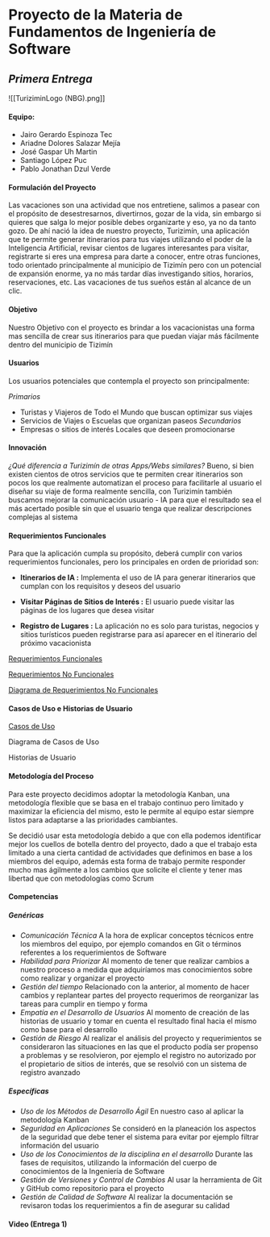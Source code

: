 # Proyecto de la Materia de Fundamentos de Ingeniería de Software
## *Primera Entrega*
![[TuriziminLogo (NBG).png]]
#### Equipo:
- Jairo Gerardo Espinoza Tec
- Ariadne Dolores Salazar Mejía
- José Gaspar Uh Martin
- Santiago López Puc
- Pablo Jonathan Dzul Verde

#### Formulación del Proyecto

Las vacaciones son una actividad que nos entretiene, salimos a pasear con el propósito de desestresarnos, divertirnos, gozar de la vida, sin embargo si quieres que salga lo mejor posible debes organizarte y eso, ya no da tanto gozo.
De ahí nació la idea de nuestro proyecto, Turizimín, una aplicación que te permite generar itinerarios para tus viajes utilizando el poder de la Inteligencia Artificial, revisar cientos de lugares interesantes para visitar, registrarte si eres una empresa para darte a conocer, entre otras funciones, todo orientado principalmente al municipio de Tizimín pero con un potencial de expansión enorme, ya no más tardar días investigando sitios, horarios, reservaciones, etc. Las vacaciones de tus sueños están al alcance de un clic.

#### Objetivo
Nuestro Objetivo con el proyecto es brindar a los vacacionistas una forma mas sencilla de crear sus itinerarios para que puedan viajar más fácilmente dentro del municipio de Tizimín

#### Usuarios
Los usuarios potenciales que contempla el proyecto son principalmente:

*Primarios*
- Turistas y Viajeros de Todo el Mundo que buscan optimizar sus viajes
- Servicios de Viajes o Escuelas que organizan paseos
*Secundarios*
- Empresas o sitios de interés Locales que deseen promocionarse
#### Innovación
*¿Qué diferencia a Turizimín de otras Apps/Webs similares?*
Bueno, si bien existen cientos de otros servicios que te permiten crear itinerarios son pocos  los que realmente automatizan el proceso para facilitarle al usuario el diseñar su viaje de forma realmente sencilla, con Turizimín también buscamos mejorar la comunicación usuario - IA para que el resultado sea el más acertado posible sin que el usuario tenga que realizar descripciones complejas al sistema

#### Requerimientos Funcionales

Para que la aplicación cumpla su propósito, deberá cumplir con varios requerimientos funcionales, pero los principales en orden de prioridad son:

- **Itinerarios de IA :**
  Implementa el uso de IA para generar itinerarios que cumplan con los requisitos y deseos del usuario

- **Visitar Páginas de Sitios de Interés :**
  El usuario puede visitar las páginas de los lugares que desea visitar

- **Registro de Lugares :**
  La aplicación no es solo para turistas, negocios y sitios turísticos pueden registrarse para así aparecer en el itinerario del próximo vacacionista

[Requerimientos Funcionales](/Requerimientos/Requerimientos-F.pdf)

[Requerimientos No Funcionales](/Requerimientos/Requerimientos-NF.pdf)

[Diagrama de Requerimientos No Funcionales](/Requerimientos/Diagrama-Requerimientos-NF.pdf)

#### Casos de Uso e Historias de Usuario
[Casos de Uso](/CasosUso-HistoriasUsuario/CasosUso.pdf)

Diagrama de Casos de Uso

Historias de Usuario

#### Metodología del Proceso
Para este proyecto decidimos adoptar la metodología Kanban, una metodología flexible que se basa en el trabajo continuo pero limitado y maximizar la eficiencia del mismo, esto le permite al equipo estar siempre listos para adaptarse a las prioridades cambiantes.

Se decidió usar esta metodología debido a que con ella podemos identificar mejor los cuellos de botella dentro del proyecto, dado a que el trabajo esta limitado a una cierta cantidad de actividades que definimos en base a los miembros del equipo, además esta forma de trabajo permite responder mucho mas ágilmente a los cambios que solicite el cliente y tener mas libertad que con metodologías como Scrum

#### Competencias

##### Genéricas
- *Comunicación Técnica*
  A la hora de explicar conceptos técnicos entre los miembros del equipo, por ejemplo comandos en Git o términos referentes a los requerimientos de Software
- *Habilidad para Priorizar*
  Al momento de tener que realizar cambios a nuestro proceso a medida que adquiríamos mas conocimientos sobre como realizar y organizar el proyecto
- *Gestión del tiempo*
  Relacionado con la anterior, al momento de hacer cambios y replantear partes del proyecto requerimos de reorganizar las tareas para cumplir en tiempo y forma
- *Empatía en el Desarrollo de Usuarios*
  Al momento de creación de las historias de usuario y tomar en cuenta el resultado final hacia el mismo como base para el desarrollo
- *Gestión de Riesgo*
  Al realizar el análisis del proyecto y requerimientos se consideraron las situaciones en las que el producto podía ser propenso a problemas y se resolvieron, por ejemplo el registro no autorizado por el propietario de sitios de interés, que se resolvió con un sistema de registro avanzado
##### Específicas
- *Uso de los Métodos de Desarrollo Ágil*
  En nuestro caso al aplicar la metodología Kanban
- *Seguridad en Aplicaciones*
  Se consideró en la planeación los aspectos de la seguridad que debe tener el sistema para evitar por ejemplo filtrar información del usuario
- *Uso de los Conocimientos de la disciplina en el desarrollo*
  Durante las fases de requisitos, utilizando la información del cuerpo de conocimientos de la Ingeniería de Software
- *Gestión de Versiones y Control de Cambios*
  Al usar la herramienta de Git y GitHub como repositorio para el proyecto
- *Gestión de Calidad de Software*
  Al realizar la documentación se revisaron todas los requerimientos a fin de asegurar su calidad

#### Video (Entrega 1)
